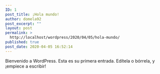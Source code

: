 ```yaml
---
ID: 1
post_title: ¡Hola mundo!
author: domela92
post_excerpt: ""
layout: post
permalink: >
  http://localhost/wordpress/2020/04/05/hola-mundo/
published: true
post_date: 2020-04-05 16:52:14
---
```

<!-- wp:paragraph -->
<p>Bienvenido a WordPress. Esta es su primera entrada. Edítela o bórrela, y ¡empiece a escribir!</p>
<!-- /wp:paragraph -->